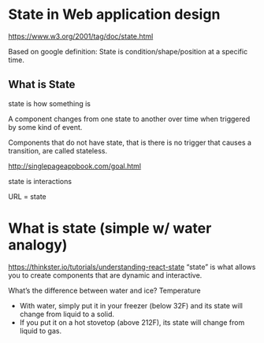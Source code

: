 # State in Web application design
https://www.w3.org/2001/tag/doc/state.html

Based on google definition: State is condition/shape/position at a specific time.

## What is State

state is how something is

A component changes from one state to another over time when triggered by some kind of event.

Components that do not have state, that is there is no trigger that causes a transition, are called stateless. 

http://singlepageappbook.com/goal.html

state is interactions

URL = state

# What is state (simple w/ water analogy)
https://thinkster.io/tutorials/understanding-react-state
“state” is what allows you to create components that are dynamic and interactive.

What’s the difference between water and ice? Temperature
* With water, simply put it in your freezer (below 32F) and its state will change from liquid to a solid. 
* If you put it on a hot stovetop (above 212F), its state will change from liquid to gas. 
